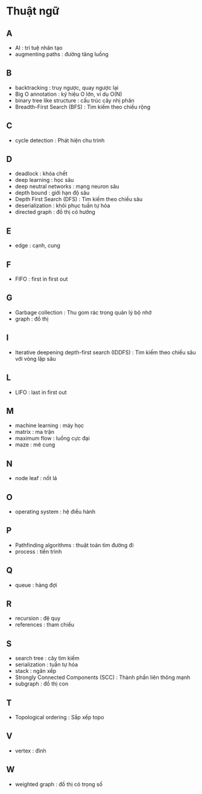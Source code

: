 # Thuật ngữ

## A
- AI : trí tuệ nhân tạo 
- augmenting paths : đường tăng luồng

## B
- backtracking : truy ngược, quay ngược lại
- Big O annotation : ký hiệu O lớn, ví dụ O(N)
- binary tree like structure : cấu trúc cây nhị phân
- Breadth-First Search (BFS) : Tìm kiếm theo chiều rộng

## C
- cycle detection : Phát hiện chu trình

## D
- deadlock : khóa chết
- deep learning : học sâu
- deep neutral networks : mạng neuron sâu
- depth bound : giới hạn độ sâu
- Depth First Search (DFS) : Tìm kiếm theo chiều sâu
- deserialization : khôi phục tuần tự hóa
- directed graph : đồ thị có hướng

## E
- edge : cạnh, cung

## F
- FIFO : first in first out


## G
- Garbage collection : Thu gom rác trong quản lý bộ nhớ
- graph : đồ thị

## I
- Iterative deepening depth-first search (IDDFS) : Tìm kiếm theo chiều sâu với vòng lặp sâu

## L
- LIFO : last in first out

## M
- machine learning : máy học
- matrix : ma trận
- maximum flow : luồng cực đại
- maze : mê cung

## N
- node leaf : nốt lá

## O
- operating system : hệ điều hành

## P
- Pathfinding algorithms : thuật toán tìm đường đi
- process : tiến trình

## Q
- queue : hàng đợi

## R
- recursion : đệ quy
- references : tham chiếu 

## S
- search tree : cây tìm kiếm
- serialization : tuần tự hóa 
- stack : ngăn xếp
- Strongly Connected Components (SCC) : Thành phần liên thông mạnh 
- subgraph : đồ thị con

## T
- Topological ordering : Sắp xếp topo

## V
- vertex : đỉnh 

## W
- weighted graph : đồ thị có trọng số